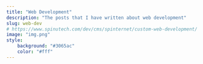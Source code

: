 ```yaml
---
title: "Web Development"
description: "The posts that I have written about web development"
slug: web-dev
# https://www.spinutech.com/dev/cms/spinternet/custom-web-development/
image: "img.png"
style:
    background: "#3065ac"
    color: "#fff"
---
```

